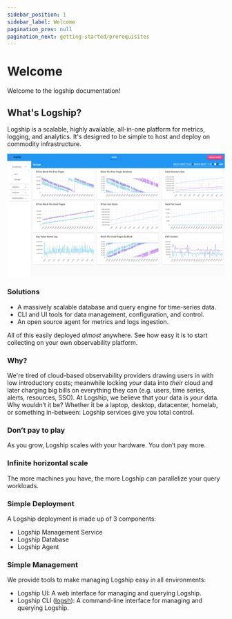 ```yaml
---
sidebar_position: 1
sidebar_label: Welcome
pagination_prev: null
pagination_next: getting-started/prerequisites
---
```


# Welcome
Welcome to the logship documentation!

## What's Logship?
Logship is a scalable, highly available, all-in-one platform for metrics, logging, and analytics. It's designed to be simple to host and deploy on commodity infrastructure.

![Screenshot](../static/img/screenshots/2022-08-03/logship_charts.jpeg)

### Solutions
* A massively scalable database and query engine for time-series data.
* CLI and UI tools for data management, configuration, and control.
* An open source agent for metrics and logs ingestion.

All of this easily deployed *almost* anywhere. See how easy it is to start collecting on your own observability platform.

### Why?
We're tired of cloud-based observability providers drawing users in with low introductory costs; meanwhile locking *your* data into *their* cloud and later charging big bills on everything they can (e.g. users, time series, alerts, resources, SSO). At Logship, we believe that your data is *your* data. Why wouldn’t it be? Whether it be a laptop, desktop, datacenter, homelab, or something in-between: Logship services give you total control. 

### Don’t pay to play
As you grow, Logship scales with your hardware. You don’t pay more. 

### Infinite horizontal scale
The more machines you have, the more Logship can parallelize your query workloads.

### Simple Deployment

A Logship deployment is made up of 3 components:
* Logship Management Service
* Logship Database
* Logship Agent

### Simple Management

We provide tools to make managing Logship easy in all environments:
* Logship UI: A web interface for managing and querying Logship.
* Logship CLI ([logsh](https://github.com/logship-io/logsh)): A command-line interface for managing and querying Logship.